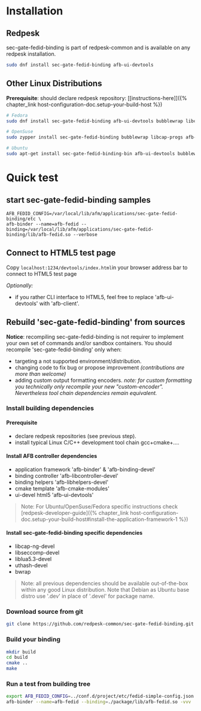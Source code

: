 # Installation

## Redpesk

sec-gate-fedid-binding is part of redpesk-common and is available on any redpesk installation.

```bash
sudo dnf install sec-gate-fedid-binding afb-ui-devtools
```

## Other Linux Distributions

**Prerequisite**: should declare redpesk repository: [[instructions-here]]({% chapter_link host-configuration-doc.setup-your-build-host %})

```bash
# Fedora
sudo dnf install sec-gate-fedid-binding afb-ui-devtools bubblewrap libcap

# OpenSuse
sudo zypper install sec-gate-fedid-binding bubblewrap libcap-progs afb-ui-devtools

# Ubuntu
sudo apt-get install sec-gate-fedid-binding-bin afb-ui-devtools bubblewrap libcap2-bin
```

# Quick test

## start sec-gate-fedid-binding samples
```
AFB_FEDID_CONFIG=/var/local/lib/afm/applications/sec-gate-fedid-binding/etc \
afb-binder --name=afb-fedid --binding=/var/local/lib/afm/applications/sec-gate-fedid-binding/lib/afb-fedid.so --verbose
```
## Connect to HTML5 test page

Copy `localhost:1234/devtools/index.html`in your browser address bar to connect to HTML5 test page

*Optionally:*

* if you rather CLI interface to HTML5, feel free to replace 'afb-ui-devtools' with 'afb-client'.

## Rebuild 'sec-gate-fedid-binding' from sources

**Notice**: recompiling sec-gate-fedid-binding is not requirer to implement your own set of commands and/or sandbox containers. You should recompile 'sec-gate-fedid-binding' only when:

* targeting a not supported environment/distribution.
* changing code to fix bug or propose improvement *(contributions are more than welcome)*
* adding custom output formatting encoders. *note: for custom formatting you technically only recompile your new "custom-encoder". Nevertheless tool chain dependencies remain equivalent.*

### Install building dependencies

#### Prerequisite

* declare redpesk repositories (see previous step).
* install typical Linux C/C++ development tool chain gcc+cmake+....

#### Install AFB controller dependencies

* application framework 'afb-binder' & 'afb-binding-devel'
* binding controller 'afb-libcontroller-devel'
* binding helpers 'afb-libhelpers-devel'
* cmake template 'afb-cmake-modules'
* ui-devel html5 'afb-ui-devtools'

>Note: For Ubuntu/OpenSuse/Fedora specific instructions check [redpesk-developer-guide]({% chapter_link host-configuration-doc.setup-your-build-host#install-the-application-framework-1 %})

#### Install sec-gate-fedid-binding specific dependencies

* libcap-ng-devel
* libseccomp-devel
* liblua5.3-devel
* uthash-devel
* bwrap

>Note: all previous dependencies should be available out-of-the-box within any good Linux distribution. Note that Debian as Ubuntu base distro use '.dev' in place of '.devel' for package name.

### Download source from git

```bash
git clone https://github.com/redpesk-common/sec-gate-fedid-binding.git
```

### Build your binding

```bash
mkdir build
cd build
cmake ..
make
```

### Run a test from building tree

```bash
export AFB_FEDID_CONFIG=../conf.d/project/etc/fedid-simple-config.json
afb-binder --name=afb-fedid --binding=./package/lib/afb-fedid.so -vvv
```
